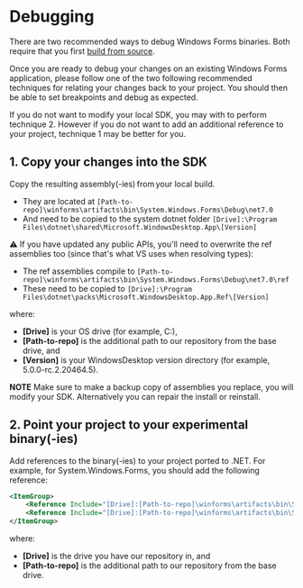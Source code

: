 # Debugging

There are two recommended ways to debug Windows Forms binaries. Both require that you first [build from source](building.md).

Once you are ready to debug your changes on an existing Windows Forms application, please follow one of the two following recommended techniques for relating your changes back to your project. You should then be able to set breakpoints and debug as expected.

If you do not want to modify your local SDK, you may with to perform technique 2. However if you do not want to add an additional reference to your project, technique 1 may be better for you.

## 1. Copy your changes into the SDK

Copy the resulting assembly(-ies) from your local build.

- They are located at `[Path-to-repo]\winforms\artifacts\bin\System.Windows.Forms\Debug\net7.0`
- And need to be copied to the system dotnet folder `[Drive]:\Program Files\dotnet\shared\Microsoft.WindowsDesktop.App\[Version]`

:warning: If you have updated any public APIs, you'll need to overwrite the ref assemblies too (since that's what VS uses when resolving types):
- The ref assemblies compile to `[Path-to-repo]\winforms\artifacts\bin\System.Windows.Forms\Debug\net7.0\ref`
- These need to be copied to `[Drive]:\Program Files\dotnet\packs\Microsoft.WindowsDesktop.App.Ref\[Version]`

where:
- **[Drive]** is your OS drive (for example, C:),
- **[Path-to-repo]** is the additional path to our repository from the base drive, and
- **[Version]** is your WindowsDesktop version directory (for example, 5.0.0-rc.2.20464.5).



**NOTE** Make sure to make a backup copy of assemblies you replace, you will modify your SDK. Alternatively you can repair the install or reinstall.

## 2. Point your project to your experimental binary(-ies)

Add references to the binary(-ies) to your project ported to .NET. For example, for System.Windows.Forms, you should add the following reference:

```xml
<ItemGroup>
    <Reference Include="[Drive]:[Path-to-repo]\winforms\artifacts\bin\System.Windows.Forms\Debug\net7.0\System.Windows.Forms.dll" />
    <Reference Include="[Drive]:[Path-to-repo]\winforms\artifacts\bin\System.Windows.Forms\Debug\net7.0\System.Windows.Forms.Primitives.dll" />
</ItemGroup>
```

where:
- **[Drive]** is the drive you have our repository in, and
- **[Path-to-repo]** is the additional path to our repository from the base drive. 
